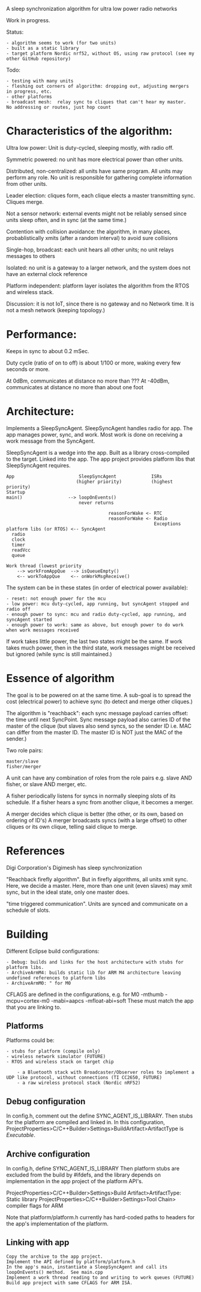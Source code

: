 A sleep synchronization algorithm for ultra low power radio networks


Work in progress. 

Status:

	- algorithm seems to work (for two units)
	- built as a static library
	- target platform Nordic nrf52, without OS, using raw protocol (see my other GitHub repository)


Todo:

    - testing with many units
    - fleshing out corners of algorithm: dropping out, adjusting mergers in progress, etc. 
    - other platforms
    - broadcast mesh:  relay sync to cliques that can't hear my master.  No addressing or routes, just hop count


Characteristics of the algorithm:
=

Ultra low power:  Unit is duty-cycled, sleeping mostly, with radio off.

Symmetric powered: no unit has more electrical power than other units.

Distributed, non-centralized: all units have same program.  All units may perform any role. No unit is responsible for gathering complete information from other units.

Leader election: cliques form, each clique elects a master transmitting sync.  Cliques merge.

Not a sensor network:  external events might not be reliably sensed since units sleep often, and in sync (at the same time.)

Contention with collision avoidance: the algorithm, in many places, probablistically xmits (after a random interval) to avoid sure collisions

Single-hop, broadcast: each unit hears all other units; no unit relays messages to others

Isolated: no unit is a gateway to a larger network, and the system does not have an external clock reference

Platform independent:  platform layer isolates the algorithm from the RTOS and wireless stack.



Discussion: it is not IoT, since there is no gateway and no Network time.  It is not a mesh network (keeping topology.)


Performance:
=

Keeps in sync to about 0.2 mSec.

Duty cycle (ratio of on to off) is about 1/100 or more, waking every few seconds or more.

At 0dBm, communicates at distance no more than ???
At -40dBm, communicates at distance no more than about one foot


Architecture:
=

Implements a SleepSyncAgent.  SleepSyncAgent handles radio for app.  The app manages power, sync, and work.  Most work is done on receiving a work message from the SyncAgent.

SleepSyncAgent is a wedge into the app. Built as a library cross-compiled to the target.  Linked into the app.  The app project provides platform libs that SleepSyncAgent requires.

    App                        SleepSyncAgent             ISRs 
                              (higher priority)           (highest priority)
    Startup
    main()                 --> loopOnEvents() 
                               never returns
    
                                          reasonForWake <- RTC
                                          reasonForWake <- Radio
                                                           Exceptions
    platform libs (or RTOS) <-- SyncAgent 
      radio
      clock
      timer
      readVcc
      queue      
      
    Work thread (lowest priority
    	--> workFromAppQue  --> isQueueEmpty()
    	<-- workToAppQue    <-- onWorkMsgReceive()
 

The system can be in these states (in order of electrical power available):

	- reset: not enough power for the mcu
	- low power: mcu duty-cycled, app running, but syncAgent stopped and radio off
	- enough power to sync: mcu and radio duty-cycled, app running, and syncAgent started
	- enough power to work: same as above, but enough power to do work when work messages received
	
If work takes little power, the last two states might be the same.  If work takes much power, then in the third state, work messages might be received but ignored (while sync is still maintained.)

Essence of algorithm
=

The goal is to be powered on at the same time.  A sub-goal is to spread the cost (electrical power) to achieve sync (to detect and merge other cliques.)

The algorithm is "reachback": each sync message payload carries offset: the time until next SyncPoint.  Sync message payload also carries ID of the master of the clique (but slaves also send syncs, so the sender ID i.e. MAC can differ from the master ID.  The master ID is NOT just the MAC of the sender.)

Two role pairs:

	master/slave
	fisher/merger
	
A unit can have any combination of roles from the role pairs e.g. slave AND fisher, or slave AND merger, etc.

A fisher periodically listens for syncs in normally sleeping slots of its schedule.  If a fisher hears a sync from another clique, it becomes a merger.

A merger decides which clique is better (the other, or its own, based on ordering of ID's)  A merger broadcasts syncs (with a large offset) to other cliques or its own clique, telling said clique to merge.


References
=

Digi Corporation's Digimesh has sleep synchronization

"Reachback firefly algorithm".  But in firefly algorithms, all units xmit sync. Here, we decide a master.  Here, more than one unit (even slaves) may xmit sync, but in the ideal state, only one master does.

"time triggered communication".  Units are synced and communicate on a schedule of slots.


Building
=

Different Eclipse build configurations:

    - Debug: builds and links for the host architecture with stubs for platform libs.
    - ArchiveArmM4: builds static lib for ARM M4 architecture leaving undefined references to platform libs
    - ArchiveArmM0: " for M0
    
CFLAGS are defined in the configurations, e.g. for M0  -mthumb -mcpu=cortex-m0 -mabi=aapcs -mfloat-abi=soft  These must match the app that you are linking to.

Platforms
-

Platforms could be:

	- stubs for platform (compile only)
	- wireless network simulator (FUTURE)
	- RTOS and wireless stack on target chip

		- a Bluetooth stack with Broadcaster/Observer roles to implement a UDP like protocol, without connections (TI CC2650, FUTURE)
		- a raw wireless protocol stack (Nordic nRF52)

Debug configuration
-

In config.h, comment out the define SYNC_AGENT_IS_LIBRARY.  Then stubs for the platform are compiled and linked in.  In this configuration, ProjectProperties>C/C++Builder>Settings>BuildArtifact>ArtifactType  is *Executable*.


Archive configuration
-

In config.h, define SYNC_AGENT_IS_LIBRARY   Then platform stubs are excluded from the build by #ifdefs, and the library depends on implementation in the app project of the platform API's.

ProjectProperties>C/C++Builder>Settings>Build Artifact>ArtifactType: Static library
ProjectProperties>C/C++Builder>Settings>Tool Chain>  compiler flags for ARM

Note that platform/platform.h currently has hard-coded paths to headers for the app's implementation of the platform.


Linking with app
-

    Copy the archive to the app project.
    Implement the API defined by platform/platform.h
    In the app's main, instantiate a SleepSyncAgent and call its loopOnEvents() method.  See main.cpp
    Implement a work thread reading to and writing to work queues (FUTURE)
    Build app project with same CFLAGS for ARM ISA.

